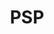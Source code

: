 ---
title: PSP
crosslinks:
- youtubefactsbot
- vitahacks
- PS4Deals
- VitaTV
- u_imguralbumbot
- 3dshacks
- consolerepair
- vita
- gpdxd
- gamecollecting
- BadApps
- PSVR
- emulation
- nintendo
- AskReddit
- MassdropBot
- psphacks
- gpdwin
- roguelikes
- Gameboy
---